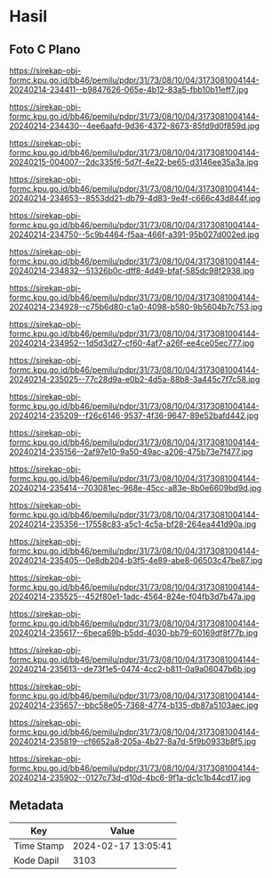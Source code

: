 # Hasil

## Foto C Plano

https://sirekap-obj-formc.kpu.go.id/bb46/pemilu/pdpr/31/73/08/10/04/3173081004144-20240214-234411--b9847626-065e-4b12-83a5-fbb10b11eff7.jpg

https://sirekap-obj-formc.kpu.go.id/bb46/pemilu/pdpr/31/73/08/10/04/3173081004144-20240214-234430--4ee6aafd-9d36-4372-8673-85fd9d0f859d.jpg

https://sirekap-obj-formc.kpu.go.id/bb46/pemilu/pdpr/31/73/08/10/04/3173081004144-20240215-004007--2dc335f6-5d7f-4e22-be65-d3146ee35a3a.jpg

https://sirekap-obj-formc.kpu.go.id/bb46/pemilu/pdpr/31/73/08/10/04/3173081004144-20240214-234653--8553dd21-db79-4d83-9e4f-c666c43d844f.jpg

https://sirekap-obj-formc.kpu.go.id/bb46/pemilu/pdpr/31/73/08/10/04/3173081004144-20240214-234750--5c9b4464-f5aa-466f-a391-95b027d002ed.jpg

https://sirekap-obj-formc.kpu.go.id/bb46/pemilu/pdpr/31/73/08/10/04/3173081004144-20240214-234832--51326b0c-dff8-4d49-bfaf-585dc98f2938.jpg

https://sirekap-obj-formc.kpu.go.id/bb46/pemilu/pdpr/31/73/08/10/04/3173081004144-20240214-234928--c75b6d80-c1a0-4098-b580-9b5604b7c753.jpg

https://sirekap-obj-formc.kpu.go.id/bb46/pemilu/pdpr/31/73/08/10/04/3173081004144-20240214-234952--1d5d3d27-cf60-4af7-a26f-ee4ce05ec777.jpg

https://sirekap-obj-formc.kpu.go.id/bb46/pemilu/pdpr/31/73/08/10/04/3173081004144-20240214-235025--77c28d9a-e0b2-4d5a-88b8-3a445c7f7c58.jpg

https://sirekap-obj-formc.kpu.go.id/bb46/pemilu/pdpr/31/73/08/10/04/3173081004144-20240214-235209--f26c6146-9537-4f36-9647-89e52bafd442.jpg

https://sirekap-obj-formc.kpu.go.id/bb46/pemilu/pdpr/31/73/08/10/04/3173081004144-20240214-235156--2af97e10-9a50-49ac-a206-475b73e7f477.jpg

https://sirekap-obj-formc.kpu.go.id/bb46/pemilu/pdpr/31/73/08/10/04/3173081004144-20240214-235414--703081ec-968e-45cc-a83e-8b0e6609bd9d.jpg

https://sirekap-obj-formc.kpu.go.id/bb46/pemilu/pdpr/31/73/08/10/04/3173081004144-20240214-235356--17558c83-a5c1-4c5a-bf28-264ea441d90a.jpg

https://sirekap-obj-formc.kpu.go.id/bb46/pemilu/pdpr/31/73/08/10/04/3173081004144-20240214-235405--0e8db204-b3f5-4e89-abe8-06503c47be87.jpg

https://sirekap-obj-formc.kpu.go.id/bb46/pemilu/pdpr/31/73/08/10/04/3173081004144-20240214-235525--452f80e1-1adc-4564-824e-f04fb3d7b47a.jpg

https://sirekap-obj-formc.kpu.go.id/bb46/pemilu/pdpr/31/73/08/10/04/3173081004144-20240214-235617--6beca69b-b5dd-4030-bb79-60169df8f77b.jpg

https://sirekap-obj-formc.kpu.go.id/bb46/pemilu/pdpr/31/73/08/10/04/3173081004144-20240214-235613--de73f1e5-0474-4cc2-b811-0a9a06047b6b.jpg

https://sirekap-obj-formc.kpu.go.id/bb46/pemilu/pdpr/31/73/08/10/04/3173081004144-20240214-235657--bbc58e05-7368-4774-b135-db87a5103aec.jpg

https://sirekap-obj-formc.kpu.go.id/bb46/pemilu/pdpr/31/73/08/10/04/3173081004144-20240214-235819--cf6652a8-205a-4b27-8a7d-5f9b0933b8f5.jpg

https://sirekap-obj-formc.kpu.go.id/bb46/pemilu/pdpr/31/73/08/10/04/3173081004144-20240214-235902--0127c73d-d10d-4bc6-9f1a-dc1c1b44cd17.jpg


## Metadata

| Key        | Value               |
| ---------- | ------------------- |
| Time Stamp | 2024-02-17 13:05:41 |
| Kode Dapil | 3103                |



